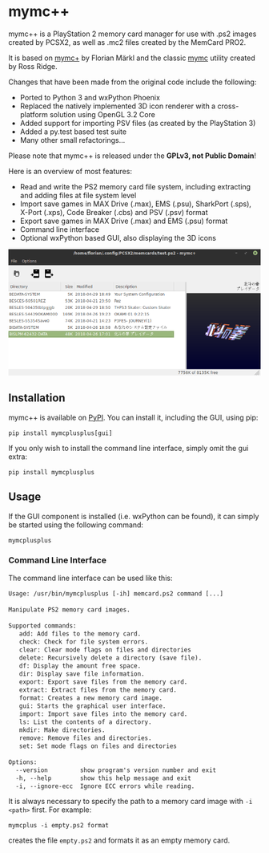 # mymc++

mymc++ is a PlayStation 2 memory card manager for use with .ps2 images created by PCSX2, as well as .mc2 files created by the MemCard PRO2.

It is based on [mymc+](https://git.sr.ht/~thestr4ng3r/mymcplus) by Florian Märkl and the classic [mymc](http://www.csclub.uwaterloo.ca:11068/mymc/) utility created by Ross Ridge.

Changes that have been made from the original code include the following:

* Ported to Python 3 and wxPython Phoenix
* Replaced the natively implemented 3D icon renderer with a cross-platform solution using OpenGL 3.2 Core
* Added support for importing PSV files (as created by the PlayStation 3)
* Added a py.test based test suite
* Many other small refactorings...

Please note that mymc++ is released under the **GPLv3, not Public Domain**!

Here is an overview of most features:

* Read and write the PS2 memory card file system, including extracting and adding files at file system level
* Import save games in MAX Drive (.max), EMS (.psu), SharkPort (.sps), X-Port (.xps), Code Breaker (.cbs) and PSV (.psv) format
* Export save games in MAX Drive (.max) and EMS (.psu) format
* Command line interface
* Optional wxPython based GUI, also displaying the 3D icons

![Screenshot](screenshot.png)

## Installation

mymc++ is available on [PyPI](https://pypi.org/project/mymcplusplus/).
You can install it, including the GUI, using pip:

```
pip install mymcplusplus[gui]
```

If you only wish to install the command line interface, simply omit the
gui extra:

```
pip install mymcplusplus
```

## Usage

If the GUI component is installed (i.e. wxPython can be found), it can
simply be started using the following command:

```
mymcplusplus
```

### Command Line Interface

The command line interface can be used like this:

```
Usage: /usr/bin/mymcplusplus [-ih] memcard.ps2 command [...]

Manipulate PS2 memory card images.

Supported commands:
   add: Add files to the memory card.
   check: Check for file system errors.
   clear: Clear mode flags on files and directories
   delete: Recursively delete a directory (save file).
   df: Display the amount free space.
   dir: Display save file information.
   export: Export save files from the memory card.
   extract: Extract files from the memory card.
   format: Creates a new memory card image.
   gui: Starts the graphical user interface.
   import: Import save files into the memory card.
   ls: List the contents of a directory.
   mkdir: Make directories.
   remove: Remove files and directories.
   set: Set mode flags on files and directories

Options:
  --version         show program's version number and exit
  -h, --help        show this help message and exit
  -i, --ignore-ecc  Ignore ECC errors while reading.
```

It is always necessary to specify the path to a memory card image
with `-i <path>` first. For example:

```
mymcplus -i empty.ps2 format
```

creates the file `empty.ps2` and formats it as an empty memory card.
